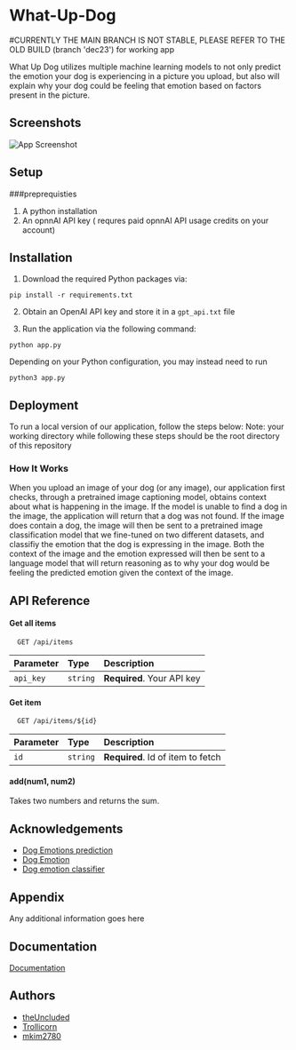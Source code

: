 # What-Up-Dog

#CURRENTLY THE MAIN BRANCH IS NOT STABLE, PLEASE REFER TO THE OLD BUILD (branch 'dec23') for working app

What Up Dog utilizes multiple machine learning models to not only predict the emotion your dog is experiencing in a picture you upload, but also will explain why your dog could be feeling that emotion based on factors present in the picture.

## Screenshots

![App Screenshot](https://cdn.discordapp.com/attachments/1158126522427785276/1184224840446660670/image.png?ex=658b3253&is=6578bd53&hm=a17fa85cfecdefc997f9ee0d4c96a12552aca5e3d37090bb1dbb44f7b0ef4246&)


## Setup
###preprequisties

1. A python installation
2. An opnnAI API key ( requres paid opnnAI API usage credits on your account)


## Installation

1. Download the required Python packages via:
```
pip install -r requirements.txt
```

2. Obtain an OpenAI API key and store it in a `gpt_api.txt` file

3. Run the application via the following command:
```
python app.py
```
Depending on your Python configuration, you may instead need to run
```
python3 app.py
```

## Deployment

To run a local version of our application, follow the steps below:
Note: your working directory while following these steps should be the root directory of this repository

### How It Works
When you upload an image of your dog (or any image), our application first checks, through a pretrained image captioning model, 
obtains context about what is happening in the image. If the model is unable to find a dog in the image, the application will 
return that a dog was not found. If the image does contain a dog, the image will then be sent to a pretrained image classification model
that we fine-tuned on two different datasets, and classifiy the emotion that the dog is expressing in the image. Both the context 
of the image and the emotion expressed will then be sent to a language model that will return reasoning as to why your dog would be feeling
the predicted emotion given the context of the image.
## API Reference

#### Get all items

```http
  GET /api/items
```

| Parameter | Type     | Description                |
| :-------- | :------- | :------------------------- |
| `api_key` | `string` | **Required**. Your API key |

#### Get item

```http
  GET /api/items/${id}
```

| Parameter | Type     | Description                       |
| :-------- | :------- | :-------------------------------- |
| `id`      | `string` | **Required**. Id of item to fetch |

#### add(num1, num2)

Takes two numbers and returns the sum.


## Acknowledgements

 - [Dog Emotions prediction](https://www.kaggle.com/datasets/devzohaib/dog-emotions-prediction/data)
 - [Dog Emotion](https://www.kaggle.com/datasets/danielshanbalico/dog-emotion)
 - [Dog emotion classifier](https://www.kaggle.com/code/karolgu/dog-emotion-classifier)

## Appendix

Any additional information goes here


## Documentation

[Documentation](https://linktodocumentation)


## Authors

- [theUncluded](https://github.com/theUncluded)
- [Trollicorn](https://github.com/Trollicorn)
- [mkim2780](https://github.com/mkim2780)

